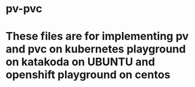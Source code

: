 # pv-pvc
# These files are for implementing pv and pvc on kubernetes playground on katakoda on UBUNTU and openshift playground on centos
